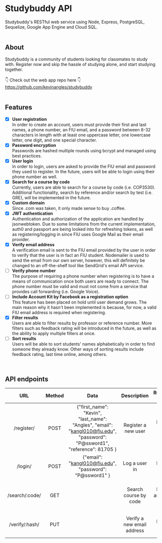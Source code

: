 # Studybuddy API
Studybuddy's RESTful web service using Node, Express, PostgreSQL, Sequelize, Google App Engine and Cloud SQL.
<br/>
<br/>

## About
Studybuddy is a community of students looking for classmates to study with. Register now and skip the hassle of studying alone, and start studying together.
<br/>
<br/>
👇 Check out the web app repo here 👇
<br/>
https://github.com/kevinangles/studybuddy
<br/>
<br/>

## Features
- [x] <b>User registration</b> <br>
In order to create an account, users must provide their first and last names, a phone number, an FIU email, and a password between 8-32 characters in length with at least one uppercase letter, one lowercase letter, one digit, and one special character.
- [x] <b>Password encryption</b> <br>
Passwords are hashed multiple rounds using bcrypt and managed using best practices.
- [x] <b>User login</b> <br>
In order to login, users are asked to provide the FIU email and password they used to register. In the future, users will be able to login using their phone number as well.
- [x] <b>Search for a course by code</b> <br>
Currently, users are able to search for a course by code (i.e. COP3530). Additional functionality, search by reference and/or search by test (i.e. GRE), will be implemented in the future.
- [x] <b>Custom domain</b> <br>
Since .com was taken, it only made sense to buy .coffee.
- [x] <b>JWT authentication</b>
      <br>
      Authentication and authorization of the application are handled by jsonwebtoken. Due to some limitations from the current implementation, auth0 and passport are being looked into for refreshing tokens, as well as registering/logging in since FIU uses Google Mail as their email provider.
- [x] <b>Verify email address</b>
      <br>
      A verification email is sent to the FIU email provided by the user in order to verify that the user is in fact an FIU student. Nodemailer is used to send the email from our own server, however, this will definitely be changed to an off-the-shelf tool like SendGrid's email API service.
- [ ] <b>Verify phone number</b>
      <br>
      The purpose of requiring a phone number when registering is to have a means of communication once both users are ready to connect. The phone number must be valid and must not come from a service that provides call forwarding (i.e. Google Voice).
- [ ] <b>Include Account Kit by Facebook as a registration option </b>
      <br>
      This feature has been placed on hold until user demand grows. The main reason why it hasn't been implemented is because, for now, a valid FIU email address is required when registering.
- [x] <b>Filter results</b>
      <br>
      Users are able to filter results by professor or reference number. More filters such as feedback rating will be introduced in the future, as well as the ability to apply multiple filters at once.
- [ ] <b>Sort results</b>
      <br>
      Users will be able to sort students' names alphabetically in order to find someone they already know. Other ways of       sorting results include feedback rating, last time online, among others.
<br/>

## API endpoints
|       URL      | Method |                                                            Data                                                           |         Description        |                Response Codes               |
|:--------------:|:------:|:-------------------------------------------------------------------------------------------------------------------------:|:--------------------------:|:-------------------------------------------:|
|   /register/   |  POST  | {"first_name": "Kevin", "last_name": "Angles", "email": "kangl010@fiu.edu", "password": "P@ssword1", "reference": 81705 } |     Register a new user    |        200 - Returns new user's data        |
|     /login/    |  POST  |                                  {"email": "kangl010@fiu.edu", "password": "P@ssword1" }                                  |        Log a user in       |          200 - Returns user's data          |
| /search/:code/ |   GET  |                                                                                                                           |    Search course by code   | 200 - Returns array with course objects |
| /verify/:hash/ |   PUT  |                                                                                                                           | Verify a new email address |          200 - Returns user object          |
<br/>
